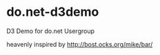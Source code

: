 do.net-d3demo
=============

D3 Demo for do.net Usergroup

heavenly inspired by http://bost.ocks.org/mike/bar/
